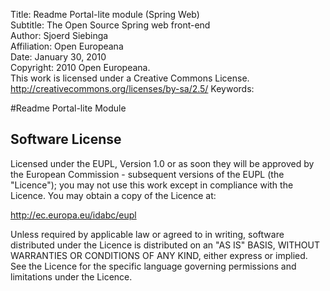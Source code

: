 Title:			Readme Portal-lite module (Spring Web)  
Subtitle:		The Open Source Spring web front-end   
Author:			Sjoerd Siebinga  
Affiliation:	Open Europeana  
Date:			January 30, 2010  
Copyright:		2010 Open Europeana.  
				This work is licensed under a Creative Commons License.  
				http://creativecommons.org/licenses/by-sa/2.5/
Keywords:		

#Readme Portal-lite Module

## Software License ##

Licensed under the EUPL, Version 1.0 or as soon they
will be approved by the European Commission - subsequent
versions of the EUPL (the "Licence");
you may not use this work except in compliance with the
Licence.
You may obtain a copy of the Licence at:

http://ec.europa.eu/idabc/eupl

Unless required by applicable law or agreed to in
writing, software distributed under the Licence is
distributed on an "AS IS" BASIS,
WITHOUT WARRANTIES OR CONDITIONS OF ANY KIND, either
express or implied.
See the Licence for the specific language governing
permissions and limitations under the Licence.